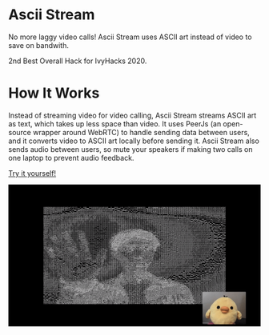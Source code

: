 # Ascii Stream
No more laggy video calls! Ascii Stream uses ASCII art instead of video to save on bandwith.

2nd Best Overall Hack for IvyHacks 2020.

# How It Works
Instead of streaming video for video calling, Ascii Stream streams ASCII art as text, which takes up less space than video. It uses PeerJs (an open-source wrapper around WebRTC) to handle sending data between users, and it converts video to ASCII art locally before sending it. Ascii Stream also sends audio between users, so mute your speakers if making two calls on one laptop to prevent audio feedback.

[Try it yourself!](https://ascii-stream.vercel.app/)

![gif](img/ascii.gif)
